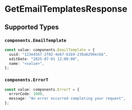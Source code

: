 # GetEmailTemplatesResponse


## Supported Types

### `components.EmailTemplate`

```typescript
const value: components.EmailTemplate = {
  uuid: "123e4567-2f02-4e67-b1b9-230a6290ecbb",
  editDate: "2025-07-01 12:00:00",
  name: "<value>",
};
```

### `components.ErrorT`

```typescript
const value: components.ErrorT = {
  errorCode: 1000,
  message: "An error occurred completing your request",
};
```

